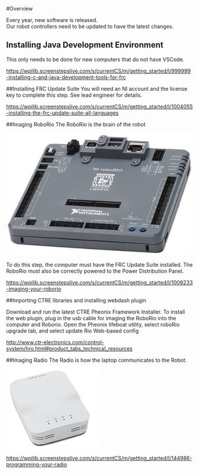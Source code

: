 #Overview

Every year, new software is released.   
Our robot controllers need to be updated to have the latest changes.   

## Installing Java Development Environment
This only needs to be done for new computers that do not have VSCode.

https://wpilib.screenstepslive.com/s/currentCS/m/getting_started/l/999999-installing-c-and-java-development-tools-for-frc

##Installing FRC Update Suite
You will need an NI account and the license key to complete this step.
See lead engineer for details.

https://wpilib.screenstepslive.com/s/currentCS/m/getting_started/l/1004055-installing-the-frc-update-suite-all-languages

##Imaging RoboRio
The RoboRio is the brain of the robot

![](img/RoboRio.jpg)

To do this step, the computer must have the FRC Update Suite installed.
The RoboRio must also be correctly powered to the Power Distribution Panel.

https://wpilib.screenstepslive.com/s/currentCS/m/getting_started/l/1009233-imaging-your-roborio

##Importing CTRE libraries and installing webdash plugin

Download and run the latest CTRE Pheonix Framework Installer.
To install the web plugin, plug in the usb cable for imaging the RoboRio into the computer and Roborio.
Open the Pheonix lifeboat utility, select roboRio upgrade tab, and select update Rio Web-based config

http://www.ctr-electronics.com/control-system/hro.html#product_tabs_technical_resources

##Imaging Radio
The Radio is how the laptop communicates to the Robot.

![](img/Radio.jpg)

https://wpilib.screenstepslive.com/s/currentCS/m/getting_started/l/144986-programming-your-radio

